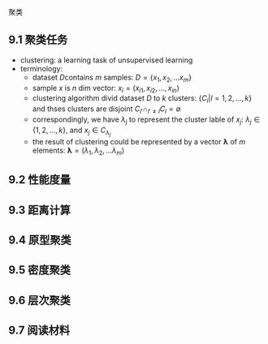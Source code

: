 聚类
## 9.1 聚类任务
- clustering: a learning task of unsupervised learning
- terminology:
	- dataset $D$contains $m$ samples: $D = \lbrace x_1, x_2, ... x_m \rbrace$ 
	- sample $x$ is $n$ dim vector: $x_i = (x_{i1}, x_{i2}, ... , x_{in})$
	- clustering algorithm divid dataset $D$ to $k$ clusters: $\lbrace C_l | l = 1, 2, ..., k\rbrace$ and thses clusters are disjoint $C_{l'} \cap_{l' \neq l} C_l = \emptyset$
	- correspondingly, we have $\lambda_j$ to represent the cluster lable of $x_j$: $\lambda_j \in \lbrace 1,2,...,k \rbrace$, and $x_j \in C_{\lambda_j}$
	- the result of clustering could be represented by a vector $\mathbf{\lambda}$ of $m$ elements: $\mathbf{\lambda} = (\lambda_1, \lambda_2, ... \lambda_m)$ 

## 9.2 性能度量

## 9.3 距离计算

## 9.4 原型聚类

## 9.5 密度聚类

## 9.6 层次聚类

## 9.7 阅读材料